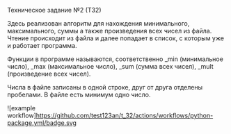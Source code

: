 Техническое задание №2 (ТЗ2)

Здесь реализован алгоритм для нахождения минимального, максимального, суммы а также произведения всех чисел из файла. Чтение происходит из файла и далее попадает в список, с которым уже и работает программа.

Функции в программе называются, соответственно _min (минимальное число), _max (максимальное число), _sum (сумма всех чисел), _mult (произведение всех чисел).

Числа в файле записаны в одной строке, друг от друга отделены пробелами. В файле есть минимум одно число.
 
 

  
  ![example workflow]https://github.com/test123an/t_32/actions/workflows/python-package.yml/badge.svg
